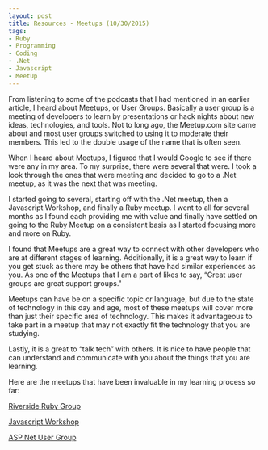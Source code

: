 ```yaml
---
layout: post
title: Resources - Meetups (10/30/2015)
tags:
- Ruby
- Programming
- Coding
- .Net
- Javascript
- MeetUp
---
```


From listening to some of the podcasts that I had mentioned in an earlier article, I heard about Meetups, or User Groups. Basically a user group is a meeting of developers to learn by presentations or hack nights about new ideas, technologies, and tools. Not to long ago, the Meetup.com site came about and most user groups switched to using it to moderate their members. This led to the double usage of the name that is often seen.

When I heard about Meetups, I figured that I would Google to see if there were any in my area. To my surprise, there were several that were. I took a look through the ones that were meeting and decided to go to a .Net meetup, as it was the next that was meeting.

I started going to several, starting off with the .Net meetup, then a Javascript Workshop, and finally a Ruby meetup. I went to all for several months as I found each providing me with value and finally have settled on going to the Ruby Meetup on a consistent basis as I started focusing more and more on Ruby.

I found that Meetups are a great way to connect with other developers who are at different stages of learning. Additionally, it is a great way to learn if you get stuck as there may be others that have had similar experiences as you. As one of the Meetups that I am a part of likes to say, “Great user groups are great support groups."

Meetups can have be on a specific topic or language, but due to the state of technology in this day and age, most of these meetups will cover more than just their specific area of technology. This makes it advantageous to take part in a meetup that may not exactly fit the technology that you are studying.

Lastly, it is a great to “talk tech” with others. It is nice to have people that can understand and communicate with you about the things that you are learning.

Here are the meetups that have been invaluable in my learning process so far:

[Riverside Ruby Group](http://www.meetup.com/Riverside-Ruby-User-Group/)  

[Javascript Workshop](http://www.meetup.com/RiversideJS/)  

[ASP.Net User Group](http://www.meetup.com/IE-Net-Inland-Empires-ASP-Net-Usergroup/)  
